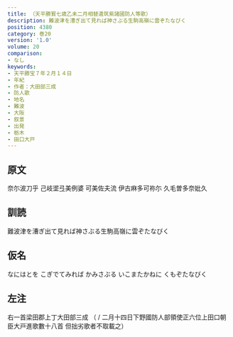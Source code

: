 ```yaml
---
title: （天平勝寳七歳乙未二月相替遣筑紫諸國防人等歌）
description: 難波津を漕ぎ出て見れば神さぶる生駒高嶺に雲ぞたなびく
position: 4380
category: 巻20
version: '1.0'
volume: 20
comparison:
- なし
keywords:
- 天平勝宝７年２月１４日
- 年紀
- 作者：大田部三成
- 防人歌
- 地名
- 難波
- 大阪
- 叙景
- 出発
- 栃木
- 田口大戸
---
```


## 原文

奈尓波刀乎 己岐埿弖美例婆 可美佐夫流 伊古麻多可祢尓 久毛曽多奈妣久

## 訓読

難波津を漕ぎ出て見れば神さぶる生駒高嶺に雲ぞたなびく

## 仮名

なにはとを こぎでてみれば かみさぶる いこまたかねに くもぞたなびく

## 左注

右一首梁田郡上丁大田部三成 （ / 二月十四日下野國防人部領使正六位上田口朝臣大戸進歌數十八首 但拙劣歌者不取載之）

